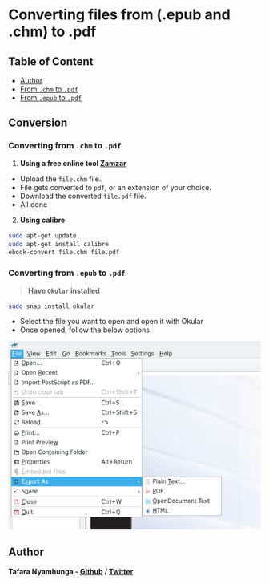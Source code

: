# Converting files from (.epub and .chm) to .pdf

## Table of Content
- [Author](#author)
- [From `.chm` to `.pdf`](#converting-from-chm-to-pdf)
- [From `.epub` to `.pdf`](#converting-from-epub-to-pdf)

## Conversion

### Converting from `.chm` to `.pdf`

1. **Using a free online tool [Zamzar](https://www.zamzar.com/convert/chm-to-pdf/)**

- Upload the `file.chm` file.
- File gets converted to `pdf`, or an extension of your choice.
- Download the converted `file.pdf` file.
- All done

2. **Using calibre**

```bash
sudo apt-get update
sudo apt-get install calibre
ebook-convert file.chm file.pdf
```

### Converting from `.epub` to `.pdf`

> **Have `Okular` installed**

```bash
sudo snap install okular
```

- Select the file you want to open and open it with Okular
- Once opened, follow the below options

![Converting from `.epub` to `.pdf`](images/okular_conversion.png)

## Author

**Tafara Nyamhunga  - [Github](https://github.com/tafara-n) / [Twitter](https://twitter.com/tafaranyamhunga)**
